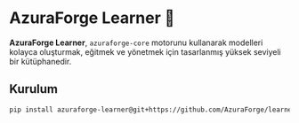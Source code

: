 # AzuraForge Learner 🧠

**AzuraForge Learner**, `azuraforge-core` motorunu kullanarak modelleri kolayca oluşturmak, eğitmek ve yönetmek için tasarlanmış yüksek seviyeli bir kütüphanedir.

## Kurulum

```bash
pip install azuraforge-learner@git+https://github.com/AzuraForge/learner.git
```
